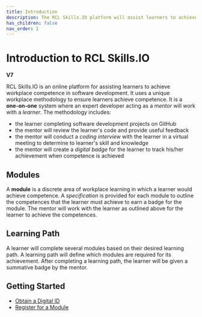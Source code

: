 ```yaml
---
title: Introduction
description: The RCL Skills.IO platform will assist learners to achieve competence in software development
has_children: false
nav_order: 1
---
```


# Introduction to RCL Skills.IO
**V7**

RCL Skills.IO is an online platform for assisting learners to achieve workplace competence in software development. It uses a unique workplace methodology to ensure learners achieve competence. It is a **one-on-one** system where an expert developer acting as a *mentor* will work with a *learner*. The methodology includes:

- the learner completing software development projects on GitHub
- the mentor will review the learner's code and provide useful feedback 
- the mentor will conduct a *coding interview* with the learner in a virtual meeting to determine to learner's skill and knowledge
- the mentor will create a *digital badge* for the learner to track his/her achievement when competence is achieved

## Modules

A **module** is a discrete area of workplace learning in which a learner would achieve competence. A *specification* is provided for each module to outline the competences that the learner must achieve to earn a badge for the module. The mentor will work with the learner as outlined above for the learner to achieve the competences.

## Learning Path

A learner will complete several modules based on their desired learning path. A learning path will define which modules are required for its achievement. After completing a learning path, the learner will be given a summative badge by the mentor.

## Getting Started

- [Obtain a Digital ID](digitalid.md)
- [Register for a Module](./regsitration.md)